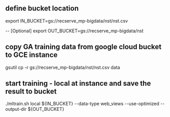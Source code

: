 
## define bucket location

export IN_BUCKET=gs://recserve_mp-bigdata/nst/nst.csv

-- [Optional]  export OUT_BUCKET=gs://recserve_mp-bigdata/nst


## copy GA training data from google cloud bucket to GCE instance 
gsutil  cp -r gs://recserve_mp-bigdata/nst/nst.csv  data


## start training - local at instance and save the result to bucket
./mltrain.sh local  ${IN_BUCKET} --data-type web_views --use-optimized --output-dir ${OUT_BUCKET}

